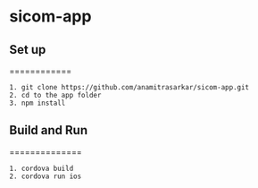# sicom-app

## Set up
============

```
1. git clone https://github.com/anamitrasarkar/sicom-app.git
2. cd to the app folder
3. npm install
```

## Build and Run
==============
```
1. cordova build
2. cordova run ios
```

